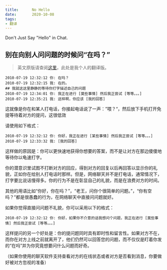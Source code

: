 ```yaml
---
title:      No Hello
date:       2020-10-08
tags:
- 翻译
---
```


Don't Just Say "Hello" in Chat.

## 别在向别人问问题的时候问“在吗？”

> 英文原版请查阅[这里](https://www.nohello.com/)，此处是我个人的翻译版。

```
2010-07-19 12:32:12 你: 在吗？
2010-07-19 12:32:15 我: 在的。
## 我就这这里静静的等待你打字描述自己的问题
2010-07-19 12:34:01 你: 我正在进行 [莫些事情] 然后我正尝试 [等等。。。]
2010-07-19 12:35:21 我: 这样啊，你应该 [我的回答]
```

这就像是你在和某人打电话，你接起电话说了一声：”喂？“，然后放下手机打开免提等待着对方的提问，这很低效

请使用如下格式：

```
2010-07-19 12:32:12 你: 你好，我正在进行 [某些事情] 然后我正尝试 [等等。。。]
2010-07-19 12:33:32 我: [我的回答]
```

这样做的原因是：你可以更快速地获得你想要的答案，而不是让对方在那边傻傻地等待你以龟速打字。

你的潜意识里试图不打断对方的回应，得到对方的回复以后再回答以显示你的礼貌，正如你在给别人打电话时那样。但是，网络聊天并不是打电话，通常情况下，打字要比说话慢得多。你的行为不是在彰显自己的礼貌，而是在浪费对方的时间。

其他的用语比如“你好，你在吗？”，“老王，问你个很简单的问题。”，“你有空吗？”都是很愚蠢的行为，在网络聊天中直接问问题就好。

如果你觉得直接问问题不礼貌，你可以采用以下的格式：

```
2010-07-19 12:32:12 你: 你好，如果你不介意的话我想问个问题，我正在进行 [莫些事情] 然后我正尝试 [等等。。。]
```

这样提问的另一个好处是：你的提问题同时具有即时性和留言性。如果对方不在，而你在对方上线之前就离开了，他们仍然可以回答您的问题，而不仅仅是盯着你发的“在吗”并为你究竟想要问什么问题而好奇。

（如果你使用的聊天软件支持查看对方的在线状态或者对方是否看到消息，你要做好被对方忽视的准备）
